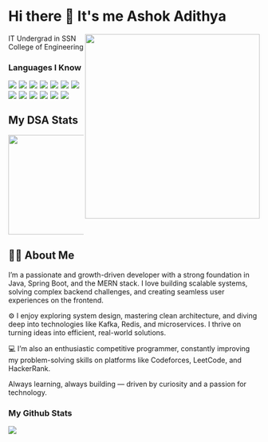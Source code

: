 # Hi there 👋 It's me Ashok Adithya
<img align="right" width="350" height="370" src="https://images.squarespace-cdn.com/content/v1/5769fc401b631bab1addb2ab/1541580611624-TE64QGKRJG8SWAIUS7NS/coding-freak.gif">

IT Undergrad in SSN College of Engineering

### Languages I Know
<div style="display: flex; flex-wrap: wrap; justify-content: flex-start; gap: 5px; align-items: center;">
  <img src="https://img.shields.io/badge/Python-3776AB?style=for-the-badge&logo=python&logoColor=white">
  <img src="https://img.shields.io/badge/HTML5-E34F26?style=for-the-badge&logo=html5&logoColor=white">
  <img src="https://img.shields.io/badge/CSS-239120?style=for-the-badge&logo=css3&logoColor=white">
  <img src="https://img.shields.io/badge/JavaScript-F7DF1E?style=for-the-badge&logo=javascript&logoColor=black">
  <img src="https://img.shields.io/badge/Node.js-43853D?style=for-the-badge&logo=node.js&logoColor=white">
  <img src="https://img.shields.io/badge/C%2B%2B-00599C?style=for-the-badge&logo=c%2B%2B&logoColor=white">
  <img src="https://img.shields.io/badge/Java-ED8B00?style=for-the-badge&logo=openjdk&logoColor=white">
  <img src="https://img.shields.io/badge/Express.js-404D59?style=for-the-badge">
  <img src="https://img.shields.io/badge/React-20232A?style=for-the-badge&logo=react&logoColor=61DAFB">
  <img src="https://img.shields.io/badge/Redux-593D88?style=for-the-badge&logo=redux&logoColor=white">
  <img src="https://img.shields.io/badge/Flask-000000?style=for-the-badge&logo=flask&logoColor=white">
  <img src="https://img.shields.io/badge/MySQL-00000F?style=for-the-badge&logo=mysql&logoColor=white">
  <img src="https://img.shields.io/badge/MongoDB-4EA94B?style=for-the-badge&logo=mongodb&logoColor=white">
</div>

## My DSA Stats
<div style="display: flex; gap: 50px; flex-direction:column; align-items:center;">
  <img height="200" src="https://leetcard.jacoblin.cool/Ashy235?theme=dark&font=Crete%20Round">
</div>


## 👨‍💻 About Me
I’m a passionate and growth-driven developer with a strong foundation in Java, Spring Boot, and the MERN stack. I love building scalable systems, solving complex backend challenges, and creating seamless user experiences on the frontend.

⚙️ I enjoy exploring system design, mastering clean architecture, and diving deep into technologies like Kafka, Redis, and microservices. I thrive on turning ideas into efficient, real-world solutions.

💻 I’m also an enthusiastic competitive programmer, constantly improving my problem-solving skills on platforms like Codeforces, LeetCode, and HackerRank.

Always learning, always building — driven by curiosity and a passion for technology.

### My Github Stats

<div style="display: flex; flex-wrap: wrap; justify-content: flex-start; gap: 20px; align-items: center;">
    <img src="https://github-readme-stats.vercel.app/api?username=AshokAdithya&show_icons=true&theme=transparent" />
</div>

